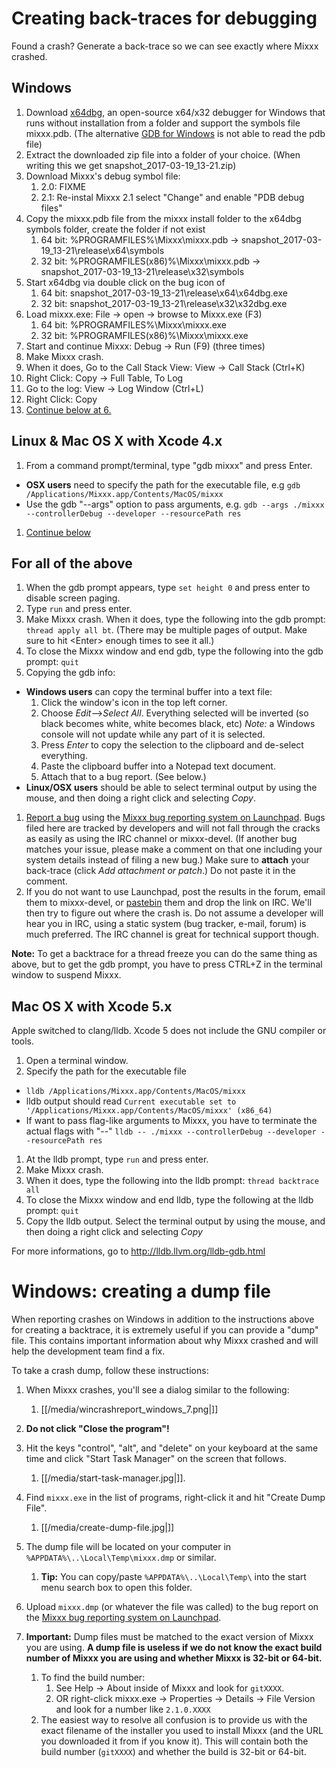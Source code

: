 # Creating back-traces for debugging

Found a crash? Generate a back-trace so we can see exactly where Mixxx
crashed.

## Windows

1.  Download [x64dbg](https://github.com/x64dbg/x64dbg/releases), an
    open-source x64/x32 debugger for Windows that runs without
    installation from a folder and support the symbols file mixxx.pdb.
    (The alternative [GDB for
    Windows](http://www.equation.com/servlet/equation.cmd?fa=gdb) is not
    able to read the pdb file) 
2.  Extract the downloaded zip file into a folder of your choice. (When
    writing this we get snapshot\_2017-03-19\_13-21.zip) 
3.  Download Mixxx's debug symbol file: 
    1.  2.0: FIXME
    2.  2.1: Re-instal Mixxx 2.1 select "Change" and enable "PDB debug
        files" 
4.  Copy the mixxx.pdb file from the mixxx install folder to the x64dbg
    symbols folder, create the folder if not exist 
    1.  64 bit: %PROGRAMFILES%\\Mixxx\\mixxx.pdb -\>
        snapshot\_2017-03-19\_13-21\\release\\x64\\symbols
    2.  32 bit: %PROGRAMFILES(x86)%\\Mixxx\\mixxx.pdb -\>
        snapshot\_2017-03-19\_13-21\\release\\x32\\symbols
5.  Start x64dbg via double click on the bug icon of 
    1.  64 bit: snapshot\_2017-03-19\_13-21\\release\\x64\\x64dbg.exe
    2.  32 bit: snapshot\_2017-03-19\_13-21\\release\\x32\\x32dbg.exe
6.  Load mixxx.exe: File -\> open -\> browse to Mixxx.exe (F3) 
    1.  64 bit: %PROGRAMFILES%\\Mixxx\\mixxx.exe
    2.  32 bit: %PROGRAMFILES(x86)%\\Mixxx\\mixxx.exe
7.  Start and continue Mixxx: Debug -\> Run (F9) (three times) 
8.  Make Mixxx crash. 
9.  When it does, Go to the Call Stack View: View -\> Call Stack
    (Ctrl+K)
10. Right Click: Copy -\> Full Table, To Log 
11. Go to the log: View -\> Log Window (Ctrl+L) 
12. Right Click: Copy 
13. [Continue below at 6.](#for-all-of-the-above)

## Linux & Mac OS X with Xcode 4.x

1.  From a command prompt/terminal, type "gdb mixxx" and press Enter.

<!-- end list -->

  - **OSX users** need to specify the path for the executable file, e.g
    `gdb /Applications/Mixxx.app/Contents/MacOS/mixxx`
  - Use the gdb "--args" option to pass arguments, e.g. `gdb --args
    ./mixxx --controllerDebug --developer --resourcePath res`

<!-- end list -->

1.  [Continue below](#for-all-of-the-above)

## For all of the above

1.  When the gdb prompt appears, type `set height 0` and press enter to
    disable screen paging.
2.  Type `run` and press enter.
3.  Make Mixxx crash. When it does, type the following into the gdb
    prompt: `thread apply all bt`. (There may be multiple pages of
    output. Make sure to hit \<Enter\> enough times to see it all.)
4.  To close the Mixxx window and end gdb, type the following into the
    gdb prompt: `quit`
5.  Copying the gdb info:

<!-- end list -->

  - **Windows users** can copy the terminal buffer into a text file:
    1.  Click the window's icon in the top left corner.
    2.  Choose *Edit*--\>*Select All*. Everything selected will be
        inverted (so black becomes white, white becomes black, etc)
        *Note:* a Windows console will not update while any part of it
        is selected.
    3.  Press *Enter* to copy the selection to the clipboard and
        de-select everything.
    4.  Paste the clipboard buffer into a Notepad text document.
    5.  Attach that to a bug report. (See below.)
  - **Linux/OSX users** should be able to select terminal output by
    using the mouse, and then doing a right click and selecting *Copy*.

<!-- end list -->

1.  [Report a bug](https://bugs.launchpad.net/mixxx/+filebug) using the
    [Mixxx bug reporting system on
    Launchpad](https://bugs.launchpad.net/mixxx/). Bugs filed here are
    tracked by developers and will not fall through the cracks as easily
    as using the IRC channel or mixxx-devel. (If another bug matches
    your issue, please make a comment on that one including your system
    details instead of filing a new bug.) Make sure to **attach** your
    back-trace (click *Add attachment or patch*.) Do not paste it in the
    comment.
2.  If you do not want to use Launchpad, post the results in the forum,
    email them to mixxx-devel, or [pastebin](http://www.pastebin.ca)
    them and drop the link on IRC. We'll then try to figure out where
    the crash is. Do not assume a developer will hear you in IRC, using
    a static system (bug tracker, e-mail, forum) is much preferred. The
    IRC channel is great for technical support though.

**Note:** To get a backtrace for a thread freeze you can do the same
thing as above, but to get the gdb prompt, you have to press CTRL+Z in
the terminal window to suspend Mixxx.

## Mac OS X with Xcode 5.x

Apple switched to clang/lldb. Xcode 5 does not include the GNU compiler
or tools.

1.  Open a terminal window.
2.  Specify the path for the executable file

<!-- end list -->

  - `lldb /Applications/Mixxx.app/Contents/MacOS/mixxx`
  - lldb output should read `Current executable set to
    '/Applications/Mixxx.app/Contents/MacOS/mixxx' (x86_64)`
  - If want to pass flag-like arguments to Mixxx, you have to terminate
    the actual flags with "--" `lldb -- ./mixxx --controllerDebug
    --developer --resourcePath res`

<!-- end list -->

1.  At the lldb prompt, type `run` and press enter.
2.  Make Mixxx crash.
3.  When it does, type the following into the lldb prompt: `thread
    backtrace all`
4.  To close the Mixxx window and end lldb, type the following at the
    lldb prompt: `quit`
5.  Copy the lldb output. Select the terminal output by using the mouse,
    and then doing a right click and selecting *Copy*

For more informations, go to <http://lldb.llvm.org/lldb-gdb.html>

# Windows: creating a dump file

When reporting crashes on Windows in addition to the instructions above
for creating a backtrace, it is extremely useful if you can provide a
"dump" file. This contains important information about why Mixxx crashed
and will help the development team find a fix.

To take a crash dump, follow these instructions:

1.  When Mixxx crashes, you'll see a dialog similar to the following: 
    1.  [[/media/wincrashreport_windows_7.png|]]
2.  **Do not click "Close the program"\!**
3.  Hit the keys "control", "alt", and "delete" on your keyboard at the
    same time and click "Start Task Manager" on the screen that follows.
    
    1.  [[/media/start-task-manager.jpg|]].
4.  Find `mixxx.exe` in the list of programs, right-click it and hit
    "Create Dump File".
    1.  [[/media/create-dump-file.jpg|]]
5.  The dump file will be located on your computer in
    `%APPDATA%\..\Local\Temp\mixxx.dmp` or similar. 
    1.  **Tip:** You can copy/paste `%APPDATA%\..\Local\Temp\` into the
        start menu search box to open this folder.
6.  Upload `mixxx.dmp` (or whatever the file was called) to the bug
    report on the [Mixxx bug reporting system on
    Launchpad](https://bugs.launchpad.net/mixxx/).
7.  **Important:** Dump files must be matched to the exact version of
    Mixxx you are using. **A dump file is useless if we do not know the
    exact build number of Mixxx you are using and whether Mixxx is
    32-bit or 64-bit.**
    1.  To find the build number:
        1.  See Help -\> About inside of Mixxx and look for `gitXXXX`.
        2.  OR right-click mixxx.exe -\> Properties -\> Details -\> File
            Version and look for a number like `2.1.0.XXXX`
    2.  The easiest way to resolve all confusion is to provide us with
        the exact filename of the installer you used to install Mixxx
        (and the URL you downloaded it from if you know it). This will
        contain both the build number (`gitXXXX`) and whether the build
        is 32-bit or 64-bit.
